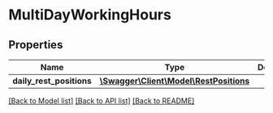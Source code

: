 # MultiDayWorkingHours

## Properties
Name | Type | Description | Notes
------------ | ------------- | ------------- | -------------
**daily_rest_positions** | [**\Swagger\Client\Model\RestPositions**](RestPositions.md) |  | [optional] 

[[Back to Model list]](../../README.md#documentation-for-models) [[Back to API list]](../../README.md#documentation-for-api-endpoints) [[Back to README]](../../README.md)

